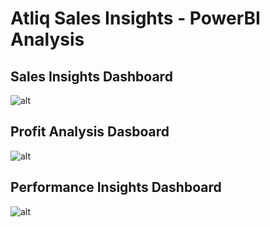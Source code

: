 # Atliq Sales Insights - PowerBI Analysis

## Sales Insights Dashboard

![alt](https://github.com/Abhishek-2505/project_images/blob/main/atliq_sales_dashboard/1%20sales%20insights.gif)

## Profit Analysis Dasboard

![alt](https://github.com/Abhishek-2505/project_images/blob/main/atliq_sales_dashboard/2%20profit%20analysis.gif)

## Performance Insights Dashboard

![alt](https://github.com/Abhishek-2505/project_images/blob/main/atliq_sales_dashboard/3%20performance%20insights.gif)

